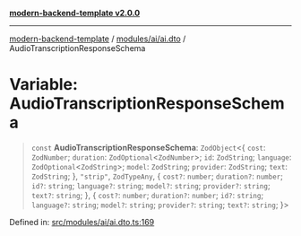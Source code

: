 [**modern-backend-template v2.0.0**](../../../../README.md)

***

[modern-backend-template](../../../../modules.md) / [modules/ai/ai.dto](../README.md) / AudioTranscriptionResponseSchema

# Variable: AudioTranscriptionResponseSchema

> `const` **AudioTranscriptionResponseSchema**: `ZodObject`\<\{ `cost`: `ZodNumber`; `duration`: `ZodOptional`\<`ZodNumber`\>; `id`: `ZodString`; `language`: `ZodOptional`\<`ZodString`\>; `model`: `ZodString`; `provider`: `ZodString`; `text`: `ZodString`; \}, `"strip"`, `ZodTypeAny`, \{ `cost?`: `number`; `duration?`: `number`; `id?`: `string`; `language?`: `string`; `model?`: `string`; `provider?`: `string`; `text?`: `string`; \}, \{ `cost?`: `number`; `duration?`: `number`; `id?`: `string`; `language?`: `string`; `model?`: `string`; `provider?`: `string`; `text?`: `string`; \}\>

Defined in: [src/modules/ai/ai.dto.ts:169](https://github.com/maemreyo/saas-4cus-nodejs/blob/1a77de11cd6eaefe66c31c7f5de281673fc25ce5/src/modules/ai/ai.dto.ts#L169)
